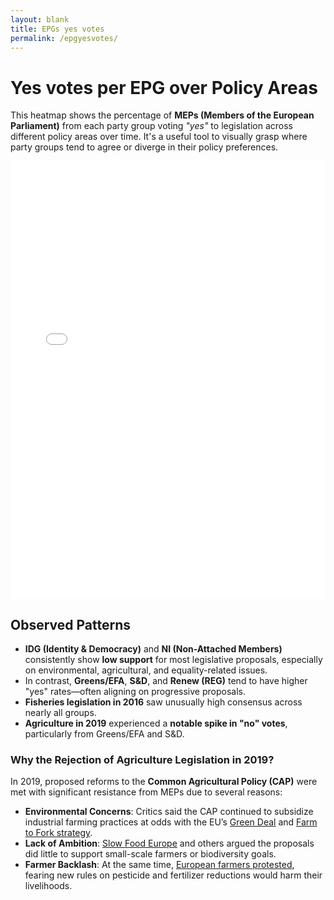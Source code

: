 ```yaml
---
layout: blank
title: EPGs yes votes
permalink: /epgyesvotes/
---
```


# Yes votes per EPG over Policy Areas

This heatmap shows the percentage of **MEPs (Members of the European Parliament)** from each party group voting *"yes"* to legislation across different policy areas over time. It's a useful tool to visually grasp where party groups tend to agree or diverge in their policy preferences.


<div style="display: flex; justify-content: center;">
  <iframe 
    src="../images/ep_voting_yearly_heatmap.html"
    style="width: 90vw; max-width: 1000px; height: 700px; border: none;"
    loading="lazy">
  </iframe>
</div>


## Observed Patterns

* **IDG (Identity & Democracy)** and **NI (Non-Attached Members)** consistently show **low support** for most legislative proposals, especially on environmental, agricultural, and equality-related issues.
* In contrast, **Greens/EFA**, **S\&D**, and **Renew (REG)** tend to have higher "yes" rates—often aligning on progressive proposals.
* **Fisheries legislation in 2016** saw unusually high consensus across nearly all groups.
* **Agriculture in 2019** experienced a **notable spike in "no" votes**, particularly from Greens/EFA and S\&D.

### Why the Rejection of Agriculture Legislation in 2019?

In 2019, proposed reforms to the **Common Agricultural Policy (CAP)** were met with significant resistance from MEPs due to several reasons:

* **Environmental Concerns**: Critics said the CAP continued to subsidize industrial farming practices at odds with the EU’s [Green Deal](https://ec.europa.eu/info/strategy/priorities-2019-2024/european-green-deal_en) and [Farm to Fork strategy](https://food.ec.europa.eu/horizontal-topics/farm-fork-strategy_en).
* **Lack of Ambition**: [Slow Food Europe](https://www.slowfood.com/press-releases/slow-food-the-eu-parliaments-vote-confirms-a-disastrous-common-agricultural-policy-which-continue-to-subsidize-an-industrial-destructive-and-unsustainable-farming-model/?utm_source=chatgpt.com) and others argued the proposals did little to support small-scale farmers or biodiversity goals.
* **Farmer Backlash**: At the same time, [European farmers protested](https://www.theguardian.com/environment/2024/feb/10/theyre-drowning-us-in-regulations-how-europes-furious-farmers-took-on-brussels-and-won?utm_source=chatgpt.com), fearing new rules on pesticide and fertilizer reductions would harm their livelihoods.